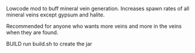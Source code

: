 Lowcode mod to buff mineral vein generation.
Increases spawn rates of all mineral veins except gypsum and halite.

Recommended for anyone who wants more veins and more in the veins when they are found.

BUILD
run build.sh to create the jar